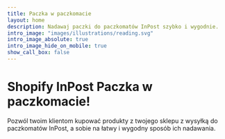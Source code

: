 ```yaml
---
title: Paczka w paczkomacie
layout: home
description: Nadawaj paczki do paczkomatów InPost szybko i wygodnie.
intro_image: "images/illustrations/reading.svg"
intro_image_absolute: true
intro_image_hide_on_mobile: true
show_call_box: false
---
```


# Shopify InPost Paczka w paczkomacie!

Pozwól twoim klientom kupować produkty z twojego sklepu z wysyłką do paczkomatów InPost, a sobie na łatwy i wygodny sposób ich nadawania.
